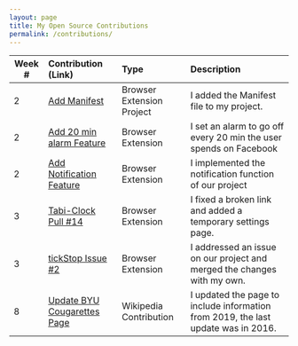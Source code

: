 ```yaml
---
layout: page
title: My Open Source Contributions
permalink: /contributions/
---
```


<!-- 
Type of the contribution should be "Wikipedia edit", "OpenStreet Map feature", "Documentation", "Course website", "Blog", 
"Browse Add-on", etc. 

The descriptioin should include a brief summary of what you did. 

Replace the first row with your contribution. 

--> 





| Week #       | Contribution (Link)  | Type  | Description | 
|---|:---|:---|:---| 
|  2   | [Add Manifest](https://github.com/nyu-ossd-s19/tickStop/commit/720d16902c379c7133641555e7a50fbd436b09ee)    | Browser Extension Project    |   I added the Manifest file to my project.    |
|  2   | [Add 20 min alarm Feature](https://github.com/nyu-ossd-s19/tickStop/commit/ffd546eb068f679e8730df9a0eb66a95c44cdcef)    | Browser Extension    |   I set an alarm to go off every 20 min the user spends on Facebook    |
|  2   | [Add Notification Feature](https://github.com/nyu-ossd-s19/tickStop/commit/f746690ea7d78a26b7f3691566caa9bff9f0cb1c)    | Browser Extension   |   I implemented the notification function of our project    |
|  3   | [Tabi-Clock Pull #14](https://github.com/nyu-ossd-s19/tabi-clock/pull/14)    | Browser Extension    |   I fixed a broken link and added a temporary settings page.    |
|  3   | [tickStop Issue #2](https://github.com/nyu-ossd-s19/tickStop/issues/2)    | Browser Extension    |   I addressed an issue on our project and merged the changes with my own.    |
|  8  | [Update BYU Cougarettes Page](https://en.wikipedia.org/w/index.php?title=BYU_Cougarettes&oldid=892611579)    |  Wikipedia Contribution   |   I updated the page to include information from 2019, the last update was in 2016.    |

